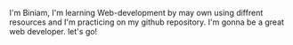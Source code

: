 I'm Biniam,
I'm learning Web-development by may own using diffrent resources and I'm practicing on my github repository.
I'm gonna be a great web developer.
let's go!
